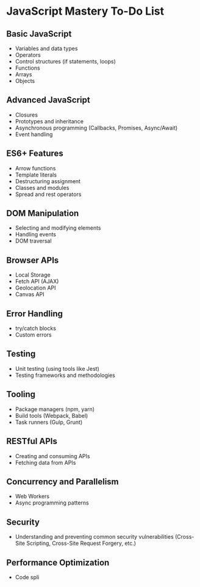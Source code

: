 # JavaScript Mastery To-Do List

## Basic JavaScript
- Variables and data types
- Operators
- Control structures (if statements, loops)
- Functions
- Arrays
- Objects

## Advanced JavaScript
- Closures
- Prototypes and inheritance
- Asynchronous programming (Callbacks, Promises, Async/Await)
- Event handling

## ES6+ Features
- Arrow functions
- Template literals
- Destructuring assignment
- Classes and modules
- Spread and rest operators

## DOM Manipulation
- Selecting and modifying elements
- Handling events
- DOM traversal

## Browser APIs
- Local Storage
- Fetch API (AJAX)
- Geolocation API
- Canvas API

## Error Handling
- try/catch blocks
- Custom errors

## Testing
- Unit testing (using tools like Jest)
- Testing frameworks and methodologies

## Tooling
- Package managers (npm, yarn)
- Build tools (Webpack, Babel)
- Task runners (Gulp, Grunt)

## RESTful APIs
- Creating and consuming APIs
- Fetching data from APIs

## Concurrency and Parallelism
- Web Workers
- Async programming patterns

## Security
- Understanding and preventing common security vulnerabilities (Cross-Site Scripting, Cross-Site Request Forgery, etc.)

## Performance Optimization
- Code spli
